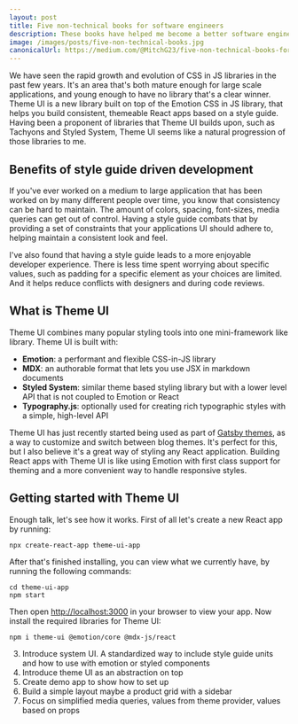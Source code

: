 ```yaml
---
layout: post
title: Five non-technical books for software engineers
description: These books have helped me become a better software engineer, and person in general. Because life isn’t always about work.
image: /images/posts/five-non-technical-books.jpg
canonicalUrl: https://medium.com/@MitchG23/five-non-technical-books-for-software-engineers-8b53d64585e
---
```


We have seen the rapid growth and evolution of CSS in JS libraries in the past few years. It's an area that's both mature enough for large scale applications, and young enough to have no library that's a clear winner. Theme UI is a new library built on top of the Emotion CSS in JS library, that helps you build consistent, themeable React apps based on a style guide. Having been a proponent of libraries that Theme UI builds upon, such as Tachyons and Styled System, Theme UI seems like a natural progression of those libraries to me.

## Benefits of style guide driven development
If you've ever worked on a medium to large application that has been worked on by many different people over time, you know that consistency can be hard to maintain. The amount of colors, spacing, font-sizes, media queries can get out of control. Having a style guide combats that by providing a set of constraints that your applications UI should adhere to, helping maintain a consistent look and feel.

I've also found that having a style guide leads to a more enjoyable developer experience. There is less time spent worrying about specific values, such as padding for a specific element as your choices are limited. And it helps reduce conflicts with designers and during code reviews.

## What is Theme UI

Theme UI combines many popular styling tools into one mini-framework like library. Theme UI is built with:

- **Emotion**: a performant and flexible CSS-in-JS library
- **MDX**: an authorable format that lets you use JSX in markdown documents
- **Styled System**: similar theme based styling library but with a lower level API that is not coupled to Emotion or React
- **Typography.js**: optionally used for creating rich typographic styles with a simple, high-level API

Theme UI has just recently started being used as part of [Gatsby themes](https://www.gatsbyjs.org/blog/2019-07-03-customizing-styles-in-gatsby-themes-with-theme-ui/), as a way to customize and switch between blog themes. It's perfect for this, but I also believe it's a great way of styling any React application. Building React apps with Theme UI is like using Emotion with first class support for theming and a more convenient way to handle responsive styles.

## Getting started with Theme UI

Enough talk, let's see how it works. First of all let's create a new React app by running:

```text
npx create-react-app theme-ui-app
```

After that's finished installing, you can view what we currently have, by running the following commands:

```text
cd theme-ui-app
npm start
```

Then open [http://localhost:3000](http://localhost:3000/) in your browser to view your app. Now install the required libraries for Theme UI:

```text
npm i theme-ui @emotion/core @mdx-js/react
```


3. Introduce system UI. A standardized way to include style guide units and how to use with emotion or styled components 
4. Introduce theme UI as an abstraction on top 
5. Create demo app to show how to set up
6. Build a simple layout maybe a product grid with a sidebar 
7. Focus on simplified media queries, values from theme provider, values based on props